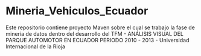 # Mineria_Vehiculos_Ecuador
Este repositorio contiene proyecto Maven sobre el cual se trabajo la fase de mineria de datos dentro del desarrollo del TFM - ANÁLISIS VISUAL DEL PARQUE AUTOMOTOR EN ECUADOR PERIODO  2010 - 2013 - Universidad Internacional de la Rioja 
